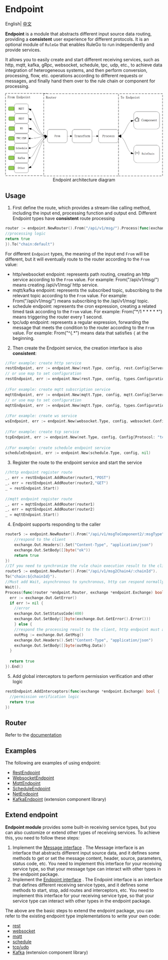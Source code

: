 # Endpoint

English| [中文](README_ZH.md)

**Endpoint** is a module that abstracts different input source data routing, providing a **consistent** user experience for different protocols. It is an optional module of `RuleGo` that enables RuleGo to run independently and provide services.

It allows you to easily create and start different receiving services, such as http, mqtt, kafka, gRpc, websocket, schedule, tpc, udp, etc., to achieve data integration of heterogeneous systems, and then perform conversion, processing, flow, etc. operations according to different requests or messages, and finally hand them over to the rule chain or component for processing.

<img src="../doc/imgs/endpoint/endpoint.png">
<div style="text-align: center;">Endpoint architecture diagram</div>

## Usage

1. First define the route, which provides a stream-like calling method, including the input end, processing function and output end. Different Endpoint types have **consistent** route processing

```go
router := endpoint.NewRouter().From("/api/v1/msg/").Process(func(exchange *endpoint.Exchange) bool {
//processing logic
return true
}).To("chain:default")
```
For different `Endpoint` types, the meaning of the input end `From` will be different, but it will eventually route to the router according to the `From` value:
- http/websocket endpoint: represents path routing, creating an http service according to the `From` value. For example: From("/api/v1/msg/") means creating /api/v1/msg/ http service.
- mqtt/kafka endpoint: represents the subscribed topic, subscribing to the relevant topic according to the `From` value. For example: From("/api/v1/msg/") means subscribing to the /api/v1/msg/ topic.
- schedule endpoint: represents the cron expression, creating a related timed task according to the `From` value. For example: From("*/1 * * * * *") means triggering the router every 1 second.
- tpc/udp endpoint: represents a regular expression, forwarding the message that meets the condition to the router according to the `From` value. For example: From("^{.*") means data that satisfies `{` at the beginning.

2. Then create the Endpoint service, the creation interface is also **consistent**:

```go
//For example: create http service
restEndpoint, err := endpoint.New(rest.Type, config, rest.Config{Server: ":9090",})
// or use map to set configuration
restEndpoint, err := endpoint.New(rest.Type, config, types.Configuration{"server": ":9090",})

//For example: create mqtt subscription service
mqttEndpoint, err := endpoint.New(mqtt.Type, config, mqtt.Config{Server: "127.0.0.1:1883",})
// or use map to set configuration
mqttEndpoint, err := endpoint.New(mqtt.Type, config, types.Configuration{"server": "127.0.0.1:1883",})

//For example: create ws service
wsEndpoint, err := endpoint.New(websocket.Type, config, websocket.Config{Server: ":9090"})

//For example: create tcp service
tcpEndpoint, err := endpoint.New(net.Type, config, Config{Protocol: "tcp", Server:   ":8888",})

//For example: create schedule endpoint service
scheduleEndpoint, err := endpoint.New(schedule.Type, config, nil)
```

3. Register the route to the endpoint service and start the service
```go
//http endpoint register route
_, err = restEndpoint.AddRouter(router1,"POST")
_, err = restEndpoint.AddRouter(router2,"GET")
_ = restEndpoint.Start()

//mqtt endpoint register route
_, err = mqttEndpoint.AddRouter(router1)
_, err = mqttEndpoint.AddRouter(router2)
_ = mqttEndpoint.Start()
```

4. Endpoint supports responding to the caller
```go
router5 := endpoint.NewRouter().From("/api/v1/msgToComponent2/:msgType").Process(func(router *endpoint.Router, exchange *endpoint.Exchange) bool {
    //respond to the client
    exchange.Out.Headers().Set("Content-Type", "application/json")
    exchange.Out.SetBody([]byte("ok"))
    return true
})
//If you need to synchronize the rule chain execution result to the client, add the wait semantics
router5 := endpoint.NewRouter().From("/api/v1/msg2Chain4/:chainId").
To("chain:${chainId}").
//Must add Wait, asynchronous to synchronous, http can respond normally, if not synchronous response, do not add this sentence, will affect the throughput
Wait().
Process(func(router *endpoint.Router, exchange *endpoint.Exchange) bool {
  err := exchange.Out.GetError()
  if err != nil {
    //error
    exchange.Out.SetStatusCode(400)
    exchange.Out.SetBody([]byte(exchange.Out.GetError().Error()))
    } else {
    //respond the processing result to the client, http endpoint must add Wait(), otherwise it cannot respond normally
    outMsg := exchange.Out.GetMsg()
    exchange.Out.Headers().Set("Content-Type", "application/json")
    exchange.Out.SetBody([]byte(outMsg.Data))
  }

  return true
}).End()
```

5. Add global interceptors to perform permission verification and other logic
```go
restEndpoint.AddInterceptors(func(exchange *endpoint.Exchange) bool {
  //permission verification logic
  return true
})
```

## Router

Refer to the [documentation](https://rulego.cc/pages/45008b/)

## Examples

The following are examples of using endpoint:
- [RestEndpoint](/examples/http_endpoint/http_endpoint.go)
- [WebsocketEndpoint](/endpoint/websocket/websocket_test.go)
- [MqttEndpoint](/endpoint/mqtt/mqtt_test.go)
- [ScheduleEndpoint](/endpoint/schedule/schedule_test.go)
- [NetEndpoint](/endpoint/net/net_test.go)
- [KafkaEndpoint](https://github.com/rulego/rulego-components/blob/main/endpoint/kafka/kafka_test.go) (extension component library)

## Extend endpoint

**Endpoint module** provides some built-in receiving service types, but you can also customize or extend other types of receiving services. To achieve this, you need to follow these steps:

1. Implement the [Message interface](/endpoint/endpoint.go#L62) . The Message interface is an interface that abstracts different input source data, and it defines some methods to get or set the message content, header, source, parameters, status code, etc. You need to implement this interface for your receiving service type, so that your message type can interact with other types in the endpoint package.
2. Implement the [Endpoint interface](/endpoint/endpoint.go#L40) . The Endpoint interface is an interface that defines different receiving service types, and it defines some methods to start, stop, add routes and interceptors, etc. You need to implement this interface for your receiving service type, so that your service type can interact with other types in the endpoint package.

The above are the basic steps to extend the endpoint package, you can refer to the existing endpoint type implementations to write your own code:
- [rest](https://github.com/rulego/rulego/tree/main/endpoint/rest/rest.go)
- [websocket](https://github.com/rulego/rulego/tree/main/endpoint/websocket/websocket.go)
- [mqtt](https://github.com/rulego/rulego/tree/main/endpoint/mqtt/mqtt.go)
- [schedule](https://github.com/rulego/rulego/tree/main/endpoint/schedule/schedule.go)
- [tcp/udp](https://github.com/rulego/rulego/tree/main/endpoint/net/net.go)
- [Kafka](https://github.com/rulego/rulego-components/blob/main/endpoint/kafka/kafka.go) (extension component library)